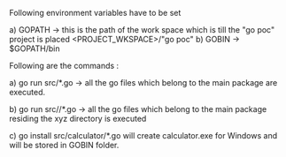 Following environment variables have to be set 

a) GOPATH -> this is the path of the work space which is till the "go poc" project is placed <PROJECT_WKSPACE>/"go poc"
b) GOBIN -> $GOPATH/bin

Following are the commands :

a) go run src/*.go -> all the go files which belong to the main package are executed.

b) go run src/<xyz>/*.go -> all the go files which belong to the main package residing the xyz directory is executed

c) go install src/calculator/*.go will create calculator.exe for Windows and will be stored in GOBIN folder.

 